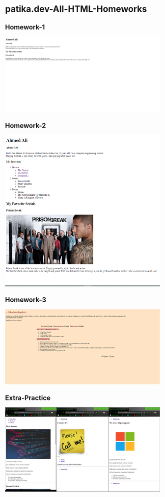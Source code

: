 # patika.dev-All-HTML-Homeworks

## Homework-1

![hw10picture](Homework-1/preview.png)


## Homework-2

![hw10picture](Homework-2/preview.png)


## Homework-3

![hw10picture](Homework-3/preview.png)


## Extra-Practice
![practice-picture](patika-Html-Practice/preview.png)

